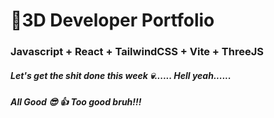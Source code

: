 # 🚀3D Developer Portfolio

### Javascript + React + TailwindCSS + Vite + ThreeJS
##### Let's get the shit done this week 💀...... Hell yeah......
##### All Good 😎 👍 Too good bruh!!!
